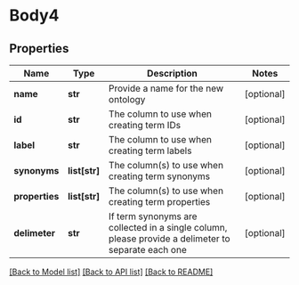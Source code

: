 # Body4

## Properties
Name | Type | Description | Notes
------------ | ------------- | ------------- | -------------
**name** | **str** | Provide a name for the new ontology | [optional] 
**id** | **str** | The column to use when creating term IDs | [optional] 
**label** | **str** | The column to use when creating term labels | [optional] 
**synonyms** | **list[str]** | The column(s) to use when creating term synonyms | [optional] 
**properties** | **list[str]** | The column(s) to use when creating term properties | [optional] 
**delimeter** | **str** | If term synonyms are collected in a single column, please provide a delimeter to separate each one | [optional] 

[[Back to Model list]](../README.md#documentation-for-models) [[Back to API list]](../README.md#documentation-for-api-endpoints) [[Back to README]](../README.md)


